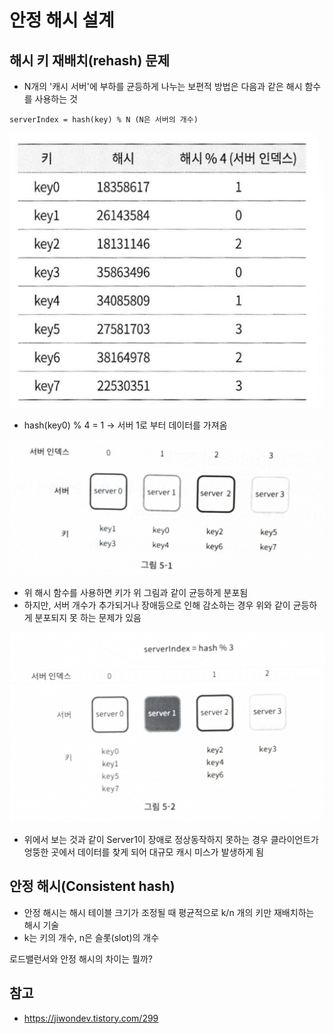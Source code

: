 
# 안정 해시 설계


## 해시 키 재배치(rehash) 문제

- N개의 '캐시 서버'에 부하를 균등하게 나누는 보편적 방법은 다음과 같은 해시 함수를 사용하는 것
```
serverIndex = hash(key) % N (N은 서버의 개수)
```

![](/이우승/assets/ch-05/ch05_01.png)

- hash(key0) % 4 = 1 -> 서버 1로 부터 데이터를 가져옴

![](/이우승/assets/ch-05/ch05_02.jpeg)

- 위 해시 함수를 사용하면 키가 위 그림과 같이 균등하게 분포됨
- 하지만, 서버 개수가 추가되거나 장애등으로 인해 감소하는 경우 위와 같이 균등하게 분포되지 못 하는 문제가 있음

![](/이우승/assets/ch-05/ch05_03.jpeg)

- 위에서 보는 것과 같이 Server1이 장애로 정상동작하지 못하는 경우 클라이언트가 엉뚱한 곳에서 데이터를 찾게 되어 대규모 캐시 미스가 발생하게 됨

## 안정 해시(Consistent hash)

- 안정 해시는 해시 테이블 크기가 조정될 때 평균적으로 k/n 개의 키만 재배치하는 해시 기술
- k는 키의 개수, n은 슬롯(slot)의 개수


로드밸런서와 안정 해시의 차이는 뭘까?





## 참고

- https://jiwondev.tistory.com/299